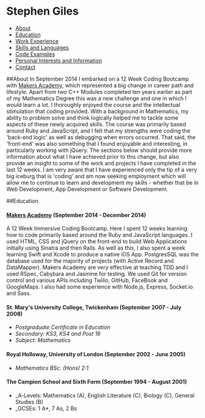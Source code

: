 Stephen Giles
=============

- [About](#about)
- [Education](#education)
- [Work Experience](#work-experience)
- [Skills and Languages](#skills-and-languages)
- [Code Examples](#code-examples)
- [Personal Interests and Information](#personal-interests-and-information)
- [Contact](#contact)

##About
In September 2014 I embarked on a 12 Week Coding Bootcamp with [Makers Academy](http://www.makersacademy.com), which represented a big change in career path and lifestyle. Apart from two C++ Modules completed ten years earlier as part of my Mathematics Degree this was a new challenge and one in which I would learn a lot.
I thoroughly enjoyed the course and the intellectual stimulation that coding provided. With a background in Mathematics, my ability to problem solve and think logically helped me to tackle some aspects of these newly acquired skills. The course was primarily based around Ruby and JavaScript, and I felt that my strengths were coding the 'back-end logic' as well as debugging when errors occurred. That said, the 'front-end' was also something that I found enjoyable and interesting, in particularly working with jQuery.
The sections below should provide more information about what I have achieved prior to this change, but also provide an insight to some of the work and projects I have completed in the last 12 weeks. I am very aware that I have experienced only the tip of a very big iceburg that is 'coding' and am now seeking employment which will allow me to continue to learn and development my skills - whether that be in Web Development, App Development or Software Development.

##Education
#### [Makers Academy](http://www.makersacademy.com) (September 2014 - December 2014)
A 12 Week Immersive Coding Bootcamp. Here I spent 12 weeks learning how to code primarily based around the Ruby and JavaScript languages. I used HTML, CSS and jQuery on the front-end to build Web Applications initially using Sinatra and then Rails. As well as this, I also spent a week learning Swift and Xcode to produce a native iOS App. PostgresSQL was the database used for the majority of projects (with Active Record and DataMapper).
Makers Academy are very effective at teaching TDD and I used RSpec, Cabybara and Jasmine for testing. We used Git for version control and various APIs including Twilio, GitHub, FaceBook and GoogleMaps.
I also had some experience with Node.js, Express, Socket.io and Sass.

#### St. Mary's University College, Twickenham (September 2007 - July 2008)
- _Postgraduate Certificate in Education_
- _Secondary: KS3, KS4 and Post 16_
- _Subject: Mathematics_

#### Royal Holloway, University of London (September 2002 - June 2005)
- _Mathematics BSc. (Hons) 2:1_

#### The Campion School and Sixth Form (September 1994 - August 2001)
- _A-Levels: Mathematics (A), English Literature (C), Biology (C), General Studies (B)
- _GCSEs: 1 A*, 7 As, 2 Bs
